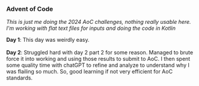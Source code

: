 <h3>Advent of Code</h3>

<i>This is just me doing the 2024 AoC challenges, nothing really usable here.  I'm working with flat text files for inputs and doing the code in Kotlin</i>

**Day 1**: This day was weirdly easy. <br><br>
**Day 2**: Struggled hard with day 2 part 2 for some reason.  Managed to brute force it into working and using those results to submit to AoC.  I then spent some quality time with chatGPT to refine and analyze to understand why I was flailing so much.  So, good learning if not very efficient for AoC standards.<br><br>





